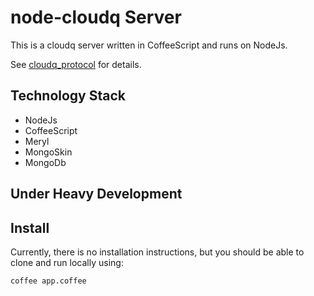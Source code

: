 # node-cloudq Server

This is a cloudq server written in CoffeeScript and runs on NodeJs.

See [cloudq_protocol](http://github.com/twilson63/cloudq_protocol) for details.

## Technology Stack

* NodeJs
* CoffeeScript
* Meryl
* MongoSkin
* MongoDb

## Under Heavy Development

## Install

Currently, there is no installation instructions, but you should be able
to clone and run locally using:

    coffee app.coffee

